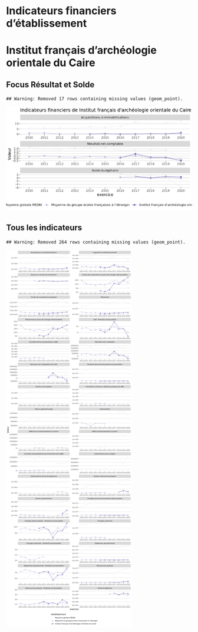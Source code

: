 Indicateurs financiers d’établissement
================

# Institut français d’archéologie orientale du Caire

## Focus Résultat et Solde

    ## Warning: Removed 17 rows containing missing values (geom_point).

![](institut_français_d_archéologie_orientale_du_caire_files/figure-gfm/etab.focus-1.png)<!-- -->

## Tous les indicateurs

    ## Warning: Removed 264 rows containing missing values (geom_point).

![](institut_français_d_archéologie_orientale_du_caire_files/figure-gfm/etab-1.png)<!-- -->
